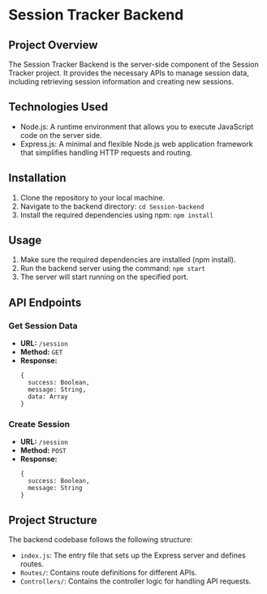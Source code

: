 # Session Tracker Backend

## Project Overview

The Session Tracker Backend is the server-side component of the Session Tracker project. It provides the necessary APIs to manage session data, including retrieving session information and creating new sessions.

## Technologies Used

- Node.js: A runtime environment that allows you to execute JavaScript code on the server side.
- Express.js: A minimal and flexible Node.js web application framework that simplifies handling HTTP requests and routing.

## Installation

1. Clone the repository to your local machine.
2. Navigate to the backend directory: `cd Session-backend`
3. Install the required dependencies using npm: `npm install`

## Usage

1. Make sure the required dependencies are installed (npm install).
2. Run the backend server using the command: `npm start`
3. The server will start running on the specified port.

## API Endpoints

### Get Session Data

- **URL:** `/session`
- **Method:** `GET`
- **Response:**
  ```
  {
    success: Boolean,
    message: String,
    data: Array
  }
  ```

### Create Session

- **URL:** `/session`
- **Method:** `POST`
- **Response:**
  ```
  {
    success: Boolean,
    message: String
  }
  ```

## Project Structure

The backend codebase follows the following structure:

- `index.js`: The entry file that sets up the Express server and defines routes.
- `Routes/`: Contains route definitions for different APIs.
- `Controllers/`: Contains the controller logic for handling API requests.

